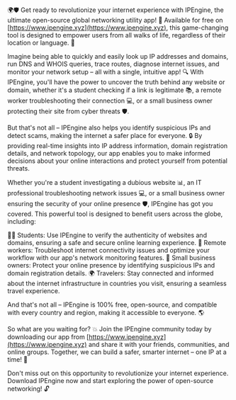 🌍🛡️ Get ready to revolutionize your internet experience with IPEngine, the ultimate open-source global networking utility app! 🚀 Available for free on [https://www.ipengine.xyz](https://www.ipengine.xyz), this game-changing tool is designed to empower users from all walks of life, regardless of their location or language. 💪

Imagine being able to quickly and easily look up IP addresses and domains, run DNS and WHOIS queries, trace routes, diagnose internet issues, and monitor your network setup – all with a single, intuitive app! 🔍 With IPEngine, you'll have the power to uncover the truth behind any website or domain, whether it's a student checking if a link is legitimate 📚, a remote worker troubleshooting their connection 💻, or a small business owner protecting their site from cyber threats 🛡️.

But that's not all – IPEngine also helps you identify suspicious IPs and detect scams, making the internet a safer place for everyone. 🔒 By providing real-time insights into IP address information, domain registration details, and network topology, our app enables you to make informed decisions about your online interactions and protect yourself from potential threats.

Whether you're a student investigating a dubious website 📊, an IT professional troubleshooting network issues 💻, or a small business owner ensuring the security of your online presence 🛡️, IPEngine has got you covered. This powerful tool is designed to benefit users across the globe, including:

👩‍💻 Students: Use IPEngine to verify the authenticity of websites and domains, ensuring a safe and secure online learning experience.
🚀 Remote workers: Troubleshoot internet connectivity issues and optimize your workflow with our app's network monitoring features.
🏢 Small business owners: Protect your online presence by identifying suspicious IPs and domain registration details.
🌍 Travelers: Stay connected and informed about the internet infrastructure in countries you visit, ensuring a seamless travel experience.

And that's not all – IPEngine is 100% free, open-source, and compatible with every country and region, making it accessible to everyone. 🌎

So what are you waiting for? 💥 Join the IPEngine community today by downloading our app from [https://www.ipengine.xyz](https://www.ipengine.xyz) and share it with your friends, communities, and online groups. Together, we can build a safer, smarter internet – one IP at a time! 🌟

Don't miss out on this opportunity to revolutionize your internet experience. Download IPEngine now and start exploring the power of open-source networking! 🔓